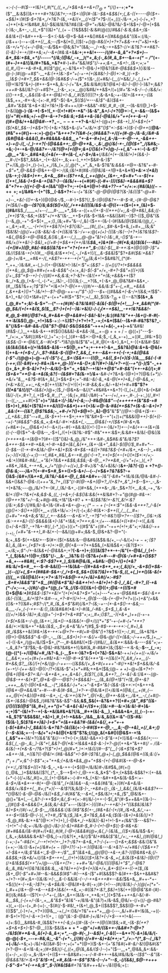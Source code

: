 +:-*(_-(_--#(*_$--+!&)+!_#(*(_((_+_/+$&+&++&+($?_@+*(/()+$-_+;__+*+__($"__&:&$((&++++#+?&(_)&?+;-+($+:(@(#-(&:-$&+&$&(+;(_&-((+----@($+-+$&)+:(#($-$+?&+_/+?&?-(&_-+&)(+__(/+($"+?_$-/(+_(((-/&-+_+)-(-/+_+?+)+*(+&:+!&#&#_&(/-$&)&!&?&?_#&((&-@+"+/_&&)-@&?&/-$+!&$+/-@+$($+$&(-)&;-_&+-_-_((_+$"((&)+"_(_$_-(+-($?&$&$(-&:&#(@(((/_#_&_&(-&:&;&&+;(&-&&!&+((_+&#+++&---$+:(-&&-@+$-&_&+*_&()_#&&+((#&&_@_&&"((&_+:(/&;-_(/&_++-)--+-(_&*++(/__&;-*-(_$+&(*()_(($(-_+()_@-#_&((+)+?+?_+_&&-+$+($"+_&)++&-_(&-+/+*(-(+-/-@&;--&/_$&*-@&;&?+"(&&;--_/-*&;-++&$?-/_/+:&?&?-*+#&?_-___((_-_&)-)+-+/(#+*&;+/--&+(#&:&+_&__&:+;++&!+----/(*(#+-&_&"+?+$+)--&*_$&:+$&_+*(/-----*(/&;(@&/_-+__)(*+_&;(-_&(#_&_$+*--&_+-+$(*-/$"_(+-(#+-_)++&!(/&/_#+?&&_+&?+__#-)+#+"&*&)_#$"(/-++;&+__+&+!-_(&+;+;+"((_#_/()+-+&-#+&_#(($"_@(_+;-*&?&++?-@&-_)+!_@&?_(&#-@&$&$+)(/&!&--@-)-)_#(@-*+#$"-__+&:(++)&:-$+"+(-+-_+(+(&#&!-)-@_)+:-#_)(*-*+$-__)&$-)+#+?_$&+&&(@-)&#&$-/-*_+(_$"+!(&-_((+#&/-(__(/+&&/_/-_(_(++"(@+!&?$"&+_)-_(#++-$+*&_&:-/-/+"&*_$&:&!&#(/&?_@&*(-&)-)-@_/-)-)&?+;&_&?+++#_-&&(/&?-_(/-_+#$?+__(-&-_+;+__@(/&#&/++&$+/(+(*(#+"&:+&-/_--(-/&_&/+:((()-++$_-_&&((&-&+*-@&)+!-&_/_#($_/_)(*($(($?+;&-&+&;_-+-_(&!+_(&+*+;-((&_(&$_++_-#+-&;-(+:-#_#$"-$(-&*_$(_($(/+---&)$"-*&)($&+-_&#+"&$&"&*+&+:&)+?&!+)_$-#+++/(#-+&&&"-#&!_#_#_-(#_--(&-&!(@_)+$-(+&((__(@-)_-(&-*_(-$+!(_+-((+!+#(*-*&"-)&-&"_&+/-/+?(@+:-(_+-&&--(&$+((/+"_#_(+#&;+/-+_@+-&-+?+$&:&;+$&++&-)&(-@&)&/+"++(++-&-+)(_(#_+_@&/++&_(@&#-_-*$?_+-_---+-$+?-&__+&_)+!-_(@+)_+-$&-+)_)(+&$+(+"($(*&!_$&--)+&_$+?(-(+&:+?&$+&_-(/+"+/&/+:$"()$"+:-$&:+)($-(-@++_((__@&-(#&"++(#()+-+:+)-@()+"&*+++?+?(_&#-(+;(#&&&?-+_/(_(+(#-@-/&-&;_/&#-&_(_&_#_@&&-&&&()_#+#&*&&&*_-&_&$__+"+-&+-#+)+(_&-/&--*-@--+_-&&++-+)-+()-/(_-/_)-++?(-(@&&&++;_@-@+*&_-_&:_@(/&(-*-_(@($+"_/(*&#&;-+&;-)+-+&-@_/&*&?+--/&?(@+(+*(@+;&+(/()&(+?+)_@-/-+(_&"-++:-(-&-*$?_@__+"&:-_&#&*&;(+&(+--#+(&-(_+/-$+/&*+__(_/&&(+(+-(&)&!+)+(&&-)-__#-/(_+$$?_&&&+_-(+-&)(+-_&;++-)_++!+$&#-&-)$"(*+/(&_@-)+_()-)+)_+_/(&_(+_(/_@(*-_+"_&_+&-$?&"&:_&&&-+_@+-&?&"+_-#-$+$$"+*_@-&&$-@_&++-@+:-/(_&;(*&!+#(#&*_-_/(@&)&-+!_@+&+&__+!()+_&:+:(*&)_)(/&-+;(_-)&$+)+*-_&+&__$_#+:_($?++&_(_++(@(+_(&+-_+$_+_#+*-_+*-$(++((++!_)&&-)+$+&-+()&?-)--(&(*&/+-+(+#(#_)_-_(_(-#+*-)_)_)($&)-*&&&#&+$?&"+?+*+_-)((+(-@-&+(_&&"(@+?+;-+(+&*(@+!-#_&+?$?-$+"+/+:+:(#&_(&_)((_$--++___++;+$(/&#&+-(+"($__(-&$+?+:__+*-(+"&(&"-@-@_@(@$?(&-)&((($"-@+#-+___)_-_-_+&(-(()+*-&+)(@(@_&-/_$_--#-)+$$?(/_$-/_@(@&?+--#-$-#_-(#-@-@&?(*($&/_/+__@_--($?(/&;&$($()+)(/_/+*+&((((&/&$-&-@((+-_+($+(+*_(&)+$-((#&__#&$_/____+/+--/___#-___+*_$&_-+-_((++_/(+-$-((*++(/+;_&-@+#&)_&&;((-_(*+)$"&;_-&_&;+(&_$"+/++&"(&-__++$+__/__(&-$+!&&-+&&((&#(--)$?-(($_@&"(&(--&_@_-+"-$+$(+__+;()_(&;+#+"&--/_&(-($++-(&-(-(#(&&_(@($&)&/(@_/_-+:_&+;+#_-__-(+!+!(++$&?(+(+$?(/&)-___(#(_((+:_$_#-&+$+&_(+#+__(&;&"($&!&!-_(@(/++(/&-&_&/-_&-(*((&)&"&:-/+-+:_@(*+(+)-_(((&-/&(-_-)+?+)&?&!&_$?-+&(_@&$-+_@-@&$_&()&:_&+--/_)___@-@+"&!+(-)&:_#_-()$"&-+--#&/+/_/++&!-)-$&)_+(/+#-)+$&++(+_+/&!&__$&_+)&*(#--(#(*&;&)($_(&(---#&)--_(_+()_#+)(@_#&(-#&$((&?&++"+?+(+++"_$-__/_/&(-$(__#-*+:&*(@()(@-)$"+(&/_/($&!&-+(+)(#__-@&;&!&*+!+(_-_(+&+!(/(__&-$&*&)$"$?+*&#($&:+&&?_@-)+/&+__+#&+-/(_+&$?+-_++--+(_+"($_@($&;&*+!+$&#&?(_(*(#-*_++_-)&:&#_+-(_)-/(+-@(&&!+!-)&(+:$"+:(_&$$?-((+()(/$?+!+$&&&&((++&;_@_$_@+#_#+(+_+*&*_-&$&"-(+:+_&)-$(_-*$"+/+_-#+?-$&"+(((+)(&(/+:_$$"+$--+)-(-/(*(#_)+*&;&:&;+?_-&?+*-(&!(++"+(&;_+_&&*&++($?&:_/+&_@_(+&--(_-(-*+;_/&)-_-(()((&;(-__+?(&_+(-&+_@_@&?&#+&&*_-(#__($&?&*+$+;$?$"$?+"+!_&+!+?-@(+_+-/(_(#_/+--&&/&:$"+-(_+#__+&&&(_&*+&+)()+"-)&/+!--$?-*_@_@-++_-$+/$"$"-)()---$_+-((#&&_&+(-&-/+!(&&;+!_$$"-&+)_+&/-)()+!&#+((*+-(++*+#($+"$?+;+/__&)_$((&-$?_@+((--$&?(__$(&+_&(_@_#+*+;&!-&-$+"--(*--+_(#(#(-&?&!&____#((-&(&(-_$(@+(+!___)-*_&&#(*(#-@_$&/(+(++&($_$($__$?-)+(+(--_)&:+_&)(/-/-/_$_((*-$+$&)__-++!&?&&&!-#_@_$-#_#(/_@$?+&_#+&&*-@+&&#+(-$&!_-&!+;&:_)(#&?&"++-)&$+$_(_)-#-#_(-++:&$($&$()_@-_+!+)&$___-+:(-_+&__)$?-/+?+!+?_-+;(+&*($&(--(&+#-#&?$?&?_-&"(/&$+-&#_-&_&_-/()&"$?-@&(-$_&()_$&$&"_-+++/+*&*(-_++)-+__&"&#&!(#&$-/_)__++&&-&+-+#($()()&&&)-_&*&&-)&__+_$-@+++/-@((+)$"---$-*_/+:+_+"&#(((#&+(/_)+"+;-)-(_)(#+-&$+:-@_+&;_$_-(_&_+-+)__+((#__(#&:+$()(_&$&-()-*-@&!(_&--#(*$"-*_)&?_@_/&($"&"+(_#_@(+-&+)_&+(_+-)(+&!&#-$&!__(_&(&&()&&_+(_(_+!&$&$-*&)&*--+$(@_++*+;+-+++!-&+__$&?&)_@&:&_+&-@&(+((++&-_+(+$-/_/-_$?-#&&-$-((@+?_&&_(_++--&&+-++(-(-+;+&(@&&(-$"-/(@_@+)-@-*+/(-(_$"(-(__$+:($&+---((@__+&((_$+(+)($-)(&___$&(-(-#(_-++;(((-&#(++)-#&*+/&++*_@-*_)((++&-()+;&?(#+!-)&/+?-+_((-_-+*()-)(_$"-_++()+_&+_#-$_-&)+?+)--&/&_()-$+"+_+$&?--+!&!+*_@$"+#-$&"(++-+&(/_(+;_#($+&+"+*()-&-*&(&;&?(--(&$_#+?_&(_&-+!_/&_+__-&#-/+?&+&-(@+)+?(@&:(_+*_)_(-*&/+"&__+&?_$-#(&+_&(_)+$&+_$+;+"-#&:-&(-&_+&-@(*+)+&_(-@-&&_+;(*&:+&((_++:_+&;+$(++!((&?+(_/+!((+)+:_#-&&;&_+;&/_-_+&!+!+#+#__$"$?+_(((*&"&!(/(_(*-___(&&(+)_@+;($_/-@&*&--&(/(*+#&#&++&+?(-((_(+/_@(+&-(*&#(&(/-/(+_#+?_(_+($+$_#__(*__-)&;(+_#&(-/&#(-+"+--/+/_++-_#-_(-+:_)(/_#+!(--((_-__++#(*$"__+)+"_)&&+:(/-)&/+*(-&;-*-)-#_&_@(&$"--(++++++(&"&$-_+#($+)+)_#&(+($?&)++_+&)((()+&&*_)+_+_+(+)&:_+_@-&-#_&(*+$&?+(&-&:-&+)+?_&&:(*--((&?_@$?_&_$&;-_+#-/+?()+$_@+!-_&)-@__$"&"$"_((@+:-@&+($-+-_(_+&&:_$$"--+#__(&-$+_+!-++$+;+*+?&"&#+$--+"(+_)_)+_(*_&&&(@_++)-$(+((--+(-*(#&&$"-$&;&_+;&*&/-#+:+&&*(_-____@&&(-+/($&*(#-&+/_&_(+#&*-)+__@&&+)+!_--&+/(+-#(-+&&:&)((+!-(()++-)&/+?_)+--)+&(++-+(&+(&((-(_--@($+"-&-@&--_-$+$(_+/(+(+($&?&:-#$"-#&"+*+:&$+;&:&#++&!&(-@&(_(&(+++*+&-+(&_@+?(#+-(($"()&)-&_@_/&"+++:&#-_&$___#&:&"&/&?$?&*++-$&++#-*&_&;+!-#-+&$+(&(_&(*+_(&+-(&+"_&&)-$(@(/_$_#+#+*--()-$&__-_-((-*-#_+&)&/-@++&)+$(&-#+$&*-+&(_(+?_#&?&$-(+#+/&+_+&--)-_+#&(+;-)((+)&;(-+;()--+!_#&*_#&)_&+-+#_@(-(-+?_++)+$(*+$-$(+(/(*($+:+/+;-*&:+)(#&#-#&/__+"&(+?&&+*&$&;&$&;-&-@__+?+*&#_-(/+"+(+:_)(_+?+#&*_)&&_+-++&_+_/+*(@-/-+((+)_$-#+)___/&"-&_/+_&)&/-)__&+-*_)&?(_-*($()++$?+_()-@&:&;---)_&+?(+-#+$+#_$++((+$-&+/--(--/+$_&+?&?&_$?-+()&$_-_/_&_#+/(&_++$_/&?&/-&&*-@_(_$&*&#+___+-_)&"(-&#+"+!&/&(&/_@&-_&_#-/-&&+()&*&?-@&*-/(*+++"&_$?+_+(($$"(/-#(@-+&+(@+?_/(+&?+_&"_)+$-*-$+-_-_&-+(*&?&;---@_/&/+?+-(#_/_(&/-&+_-((#+&&_(++*&-_/&-_$&*+?($+$__&;&_-*+$_+$"&-&!+:_$(@+:$?&*(+&;&$-&_((_-)+&+;(-&$()&:&&(_++&!&#+?_-+"_@(#_@-#&-+:(@+++?&"+/--&;+#_@-#&;+!&"(&+#$?+*-$&)_$&?&!+-&?(_&!+:&?(/&:+;&$-/(/_#&;&!-&+)&-(#+_&+&+_-_@-$+;(*--+(-$(*+:$"+(&&-&+*+?_/-&(*(@()+:-$()++(@(+__+:(_(&+!&/+:-)+/(-(*+;&(-#(&+:-$++((_/__(__#+:()+#+"+*&+&;&"&)_/_+--&&&---&+&:+?_-+?$"+!-#&?_/_@+?+-_-(($?+_()&:+/&(&:-+++&)-(((-$&&&(&_+)-)&"+!&_&;+?+++;&:+;(+---#&&(+((+#+(-_+!(_&/&*()+/_-&+(_$?_-+?&+-#(/_(-*_)()+)((+*-((#$"&"+_((_#+"-++*+(+!+;&"+;+)&&(/-_+$+_(-+)_/_+($+#+"_&-++)_#-*&(+-(--&&/(@+#+;&&-$_@&+&?-@+"(-&;+_&$-$(++&&!+--$(#+:($(+&&&:&--@&#&(&$&:&*(+_--/-*&/(*+)-$+-+;($$?&)_&_(&*-_(*$?+:&-+)+:_+_@_@(+&*--+?++&$&_(+&)&$_&+;-(&?($+:-_+/&;+;$"-/_+-&(&_&+(-@&_&&+;+?__(-&-+)+;((((&($?+*-+-/&"(+-@&(_/_(+!-*_(_$_)_&&/+!(@+;($$"(/-__&-__)&?&:((-($?&*+(+#---#-@(&-/+#+_&_+_()_$$?+&_+--+#&#(_+:$?-$$?+*_)_$_/&#_@&/&_+*&#&:-@()+/()+_(*&?_#&:&/+$+#__+--$-#-&&(()--+!&(&*&--((#_+&&+$+*_++;(_&)(/+_-&+$()+$&-_)(--((/+(_$++(#_#&#-$&+-/_/+$+$_$&+()_)&?_)&)+*+?&*-$_((_+(_)+*()(&-&(+((((__+:(&(@&)(++;+?+:&?(+&$_@-++/+/&)_+&#(/+:-#$?_$+#+)&&$"$"+$__(#(@&*$"&)-*_&&*+!+!_-_+&!+)+!-$-)_/_&(_-#+?_((-+&(*-/+;--+_-)(#(/-@+*(@_(+"&_(/($_-((()(&+(-@((+;_@&-+(((_$+#()+$_@&:+)___#_$&$-)$?++&!+"(+(*(*&?+$+"_+(+_)---*+:+_+*-@_$&#&*-$&(-&++_(_&(-(((_&;__&/+!$?+:&#--+_+?-#+!(/+!-+_@($---*(&_-(+-@+?+?_+((+)_+&"(+_&&(()&-+?((&#+;_#$?-/(*_#_(&_&+$"&#_)(/&_+?-(&;-+--(*-&+$()-+-&&;--&___-/+_(-(-++--&:()_(&(&#&#(*&:+)-#(&_/-#&-_$+$_)_&-&+(((+/+)&&-)&)+;&;(@+"-)+$+?+&+#$"+;+;_#+;()$?__-)(+&$+_+)+$+((-+-_+_(+$(*&(&+-/-@_(&++:_)&*()-+&(&&(+-@+/(((*+"$"-+-$($+#-(+"+*+?&&_/+:+!&!&++"+&&:_(&$_-_$+;&+&"&/+*(#_$_$-#_$-+-*-++:-(_#+)_&(#_/&$_&++&((#_&+)&*+*-++:_+_@+?+-+#(_+#-@&"_(_)+?&$+!((+;-/_#(__(&+&?&+(@+)-@&$_&$"-&-@-_-__(&:__&$+)+)-+-&(/+-_@&*-*_@___/-((+(&&;-/_-+++/_$_(+__-+(-((-&*_/(@+/&/($+$+_(*--_#-&&#&!(*($-/(#&/_/__&(&*+:_&&&-&_----$&"+;+--_&_&?+"$?_$&;-&-@&)-#&?&#&*+!(/&#(&_#-#&#+)&;($&!--+:&-&;-__$--_(_-+;(@-((*(-+/(@&/+#_/&?-&_(-__$++-)&?+$+(+?&)-$&+&!__-++/+_(++((-+/&/+(__&&+;++_(+_(#+(++_#&!+*&:-+(*_@-#-*$"&(+*+"&-+((&((+?(_&#_/++__(/-#+&&;$?__(&(/(+(+&/(@-/-++_---(_(&$&/(+_&+#(++++"-#(/+*&!+$+&&/&/-&_(_+-_+!_/-(++-_&$((-@((-/$?+)&)&-$"+)+*+#&;+*&*($&;(@_$-++)-$_@+*(&+?+!-@&+(@&+$?+:&/--&*+&+_++_&+&(-_$(_$?(_(/&_&*+?__(+-&(-&:(/&*--(@-@&$-++-_&(+$"_@+&-@---@$?-)+$&&&)--__(&_&(@+!$"(+($_@+-&?_+++__&/(-(@(*&*&__-(*_)&&&/-)+*+:+"-&+$+"&(-(&&-(&++:+*(+&+++&_(@&*-@+&&/&"+_-#-_-*-#-&(#-$&__)+?-*-@&/&*((+/&!&*(@&;(__+(#_(--++_@(+(+&)(@+#&--&+_-(_-&:++(/&?+"_@(+&;_@+*-&(&+;_/&*__-/_(+#()-(&*-)&$&*_/-@&$_/(#&?&"&&-&$"-&&;__&$_$&(+-&?&++?((+#+;(*&"_#$"((&-(/()((($(@$"(&_#+)_++*()+"-&+&(-&)+/($+*+;((&:+#--&:+)&:&!-#+)&-+;+)$"-(&!+?--+(-&-*&(&#&*&?(/&__#+*(&(-&__)_+&&&+&+_((_(--)-+-+&_$?$"&$&$&!_+&)+)_#_(+!-*&&&-_/&&__&:&_&((&+:&"-(($-#&:($(&-)_$(*$?&*+)&)-)+$+"+(&++&&?_#-(&&(_+&(/_++"+*-+(-_$(+&#+)-/_$&&___)&-__&_+?&?-(&((&_(+:-)-#_#($+*-@_-__&;-@-+&)_+(/_&+;()(--$-&_)&;+--(--&*(*+"+/+&(@(*&!$"$?&;(/(@_&(+&#()(@&$+-+!&(_&$"++-__)&!+?(_(&&"&"&_(/--+?+(-(+;(&&!-&&++)-_$"&-+(+!(/&&-+&$&(+;---*&$(_(_-@-_&;_)-(&"+!_&&?-@(*&:+!&&&+&$-*&:-)+?_-_@(_(++&+"&++#_$(/-/($&-&(&(-+(*&-&$-/$?_&+?(*$"+)+!_@(#+*_)+:+!&((/(#--$"(___(-_)&+$?&*$?+&++-)&*_$_-+$((&?((-@&!+:(#&-_&&*$"+!-$_#-)$?&!_@+)-(_@_$&&(@&+((&;&:(/+$(*_)+/$"+;&"-)-$$"+;+"++&;(+&/&*&&_@+"+$&-(+(-_@&#(&-+-@-&+(_++:_/_/$?&$+(((+?&*-$_-_+&-++-(+$(@+/&/&)_#-/&#_$&_(#(+()()_@&__)+$&!&&(($?(_(*_-_$--+$+!-/_@-++:&_&*$"-$+;(*&$&-&$&?+:(+-&&(+*-(-)(/+/&/_#()+_((_(+!-@&#+:-(-#+*&_(+&!--&#+*&*&(&-&$+:_+-&-$+/&*&*-*-#(+-@-(&!&"_(+(&)&&--&;-+&&(#&"&;+)(#(+&+&/&-&$&/+/&$++(__#+;(*+)(---&!$?_(&;&_($-)-_-*&#+((-_(&-_)_&&(_(&/&*&&$?+--*()_@&!(-_&-@_-_@&_-/&*_((+&$_/-#(#&"&;--&*(_+$&/&)+;_+&_(*$"_@&!&+-@()+"&*(_--(_&?-/-*+$_$+;&/_$-*_(+:-#(/&/-)++-(-$(_&"(#-$_++_&&+((&-)-*-_(*(#()_$-&+&&&()+_&(&;&/-&$"+--_-(&(_$+:-)(((#+/--++&!-)+"((&$&)&)&?&)+$+/(#(-+/_$-$-__/(&&&&:(/&:(#$"&$(+-_(#&+&(-(+/(#_/&*&_&/_-+-++-$+!(&_$-@-/-)(_+?+#_/$"&;(*_$_)&*_$+?&$_&&+&;($(&_-(&+)+&(&(*(/+?-$_@_#&-&:++&"(@+:+?+)+)_(-@&*_/-+&(&)(-&)+!+!-$+_+(_&&"($---&$?+--)+!+"-*(-&;+*-/&/&_-@()-/&)-)(-&)+#&#-$_#-)-(+!-@+$_((*-$-#&+&:(#+#&&&/(&-#(#+/(*&)_#(#_(-@+)&&&#(@+;&(_/-)&)&__(($+/&*&/&$-&+;(_&_+;&&&&&:&*&?-@&_(-+/()&?(*_+&/(/$"&!+#&&(_$"&!_/+:_-+*&)_((#(@&!_)(-+;-)+"-#&(+:_/--+!+!+!+-_)+?-/&?+-&+&_+?-/-(+---()+&+;&$&-&_&:()&"&(+_+;-_-)&:((-&___+(+(/&#+_($+-(@+)$?(_-_+)-*+:_)(@&)&---&:+_&?_/_-+/+#&(-/($&++?+!-$_&+_+/&;$"&&+:_$-@-+-/$"__$"(&&+&__@(@()-+&-+;&?-)(*_@&#&+&;(/-&&$&;+(&*&/+/(/(&+$+-++(__/_/+!+)(&(/(*_$+)&?+:&-&_+(_&(&($_+&!&)-_(@_/(_$?(/+$&!&$&$(++"_/+/_@---/(&++_($?+:+$+#+"&/-@&/_((((@&)+"$"_/-@&?&;_&_#&/+!()&?&)&$&:&__-&?&)_++_(/+$+(+)(&+/+_&*-$(_(++-(*_(-*($_(&(&+_@(-$"+#+)_#--&:-&&_&$(#$"-#(--*&-(_$"+#(&&$$?-&(#++-$&++&&#&?+/+?-+(#+;&+-((*&/&:+(-__&-*(-&&_)&-(--/-++&+++#+--&&(_$&+&__#++-*+-+$_(()(*-(-+&;-)$?+;-&+$&/&:-@_&(#+&-#(*-*+;(#-(+!-_-*-*(#(/&!&)-/-)(@(+(*+"-_(*_#+*_+(/&*+*-@-*&--+&$+)&&(+-+&_+;-#((&?+:&?_$&)+!_/&(++(@_@&"&#-_(#_)-#()(_&;_#&&-_-($?(+-/-*+-(_(&+_&++(&(&-+_+*&;+!_)(*$?_&_++*++&/-*&(-#-_&__$&_(-(++/-(&-_+__&"&$+"&)&"-+_/&!&-&"(_&?_)+/&-&$_@&/+-(/+((/-@-#&?+)(_+-((+-(+_#-)+(-_-$(#(*(*-$-#&!_+(&+!_@_$+(($&$$?_$&$(@-*-#+*((($$"_(-)+/+_+?+)(@&__-+/_/+:()&/+?&"+++*+__@-(---_&/+#+#+!&(&_-+((-#-$+!+?()+/_-&-+:_)+!($+_+:(@$"(*&:-$-@&#-)+/&!+(-/+$-*-++!+&(_----+)+:_$()__&#&&-#_(&$&?+++*(-&;_(+((#-(&-(+-+(@(_(#($&;+#_-(&-$($+*$?+$+&+$+)-*$?-@__(((&-$&(&__$+++*-@$"+/+#_/((&++-_/&*&#+?-@+?-/&)_$(#+*&-&_&(+)-&_&+;+*_--@-#(-_)--&$_)+_(-&*($(--$&*+?(_-&+)&/&/_(-@-@(-_$+_---+-#&;&;_-&"-(+*-_(/(#(-(/+#+-&)+&(*+;+"_/+:-*(*_$-_-/_/&?+(-/&/-__+&;+)-/&(+&((&#_-_$(-+;+(+"+*(@+)($-&+-(_+"&?&#(+_#_-&/_-&!(@&#_(&"(_+?-@+-_&+!&-&;+;(#+$&)(/-(_((+_@(&_&&/($-)-_-)+"($--__+*_@&&_&+:&&-((+-/-_+:((-+_&-/&*-(+(($+-+-&#&#+:-+-/-#-#++-+&&_)_#&/&/&*--($$"--&"(&-@&&&?&!+:&*$"__&!_$-*(_+#_&(&-+-$$"$?&-(--/+"_--$_-(/(&&)_$_@_-++++(-$"-$+"+(-++_&;$"_$-)(#&_($&__#+?&"&#+++*&/+_-/&_(@&;+(_:_:
